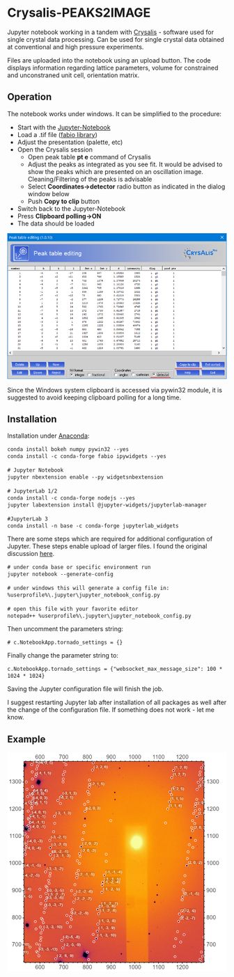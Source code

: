 # Crysalis-PEAKS2IMAGE
Jupyter notebook working in a tandem with [Crysalis](https://www.rigaku.com/de/products/smc/crysalis) - software used for single crystal data processing.
Can be used for single crystal data obtained at conventional and high pressure experiments.

Files are uploaded into the notebook using an upload button. The code displays information
regarding lattice parameters, volume for constrained and unconstraned unit cell, orientation matrix.

## Operation
The notebook works under windows. It can be simplified to the procedure:
- Start with the [Jupyter-Notebook](./Crysalis_PEAKS2IMAGE.ipynb "Notebook")
- Load a .tif file ([fabio library](https://github.com/silx-kit/fabio "fabio library at github"))
- Adjust the presentation (palette, etc)
- Open the Crysalis session
    - Open peak table **pt e** command of Crysalis
    - Adjust the peaks as integrated as you see fit. It would be advised to show the peaks which are presented on an oscillation image.
      Cleaning/Filtering of the peaks is advisable
    - Select **Coordinates->detector** radio button as indicated in the dialog window below
    - Push **Copy to clip** button
- Switch back to the Jupyter-Notebook
- Press **Clipboard polling->ON** 
- The data should be loaded

![Crysalis Dialog](./example/example_crysalis_buttons.png "Crysalis dialog")

Since the Windows system clipboard is accessed via pywin32 module, it is suggested to avoid keeping clipboard polling for a long time. 

## Installation
Installation under [Anaconda](https://anaconda.org/ "Anaconda Site"):

    conda install bokeh numpy pywin32 --yes
    conda install -c conda-forge fabio ipywidgets --yes

    # Jupyter Notebook
    jupyter nbextension enable --py widgetsnbextension

    # JupyterLab 1/2
    conda install -c conda-forge nodejs --yes
    jupyter labextension install @jupyter-widgets/jupyterlab-manager
    
    #JupyterLab 3
    conda install -n base -c conda-forge jupyterlab_widgets

There are some steps which are required for additional configuration of Jupyter. These steps enable upload of larger files.
I found the original discussion [here](https://github.com/jupyter-widgets/ipywidgets/issues/2522).

    # under conda base or specific environment run
    jupyter notebook --generate-config
    
    # under windows this will generate a config file in:
    %userprofile%\.jupyter\jupyter_notebook_config.py

    # open this file with your favorite editor
    notepad++ %userprofile%\.jupyter\jupyter_notebook_config.py

Then uncomment the parameters string:
    
    # c.NotebookApp.tornado_settings = {}

Finally change the parameter string to:

    c.NotebookApp.tornado_settings = {"websocket_max_message_size": 100 * 1024 * 1024}

Saving the Jupyter configuration file will finish the job.

I suggest restarting Jupyter lab after installation of all packages as well after the change of the configuration file.
If something does not work - let me know.

## Example
![Prepared image](./example/example_of_output.png "Prepared image")